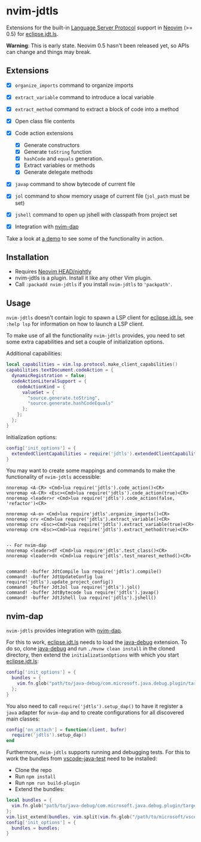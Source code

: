 # nvim-jdtls

Extensions for the built-in [Language Server Protocol][1] support in [Neovim][2] (>= 0.5) for [eclipse.jdt.ls][3].

**Warning**: This is early state. Neovim 0.5 hasn't been released yet, so APIs can change and things may break.


## Extensions

- [x] `organize_imports` command to organize imports
- [x] `extract_variable` command to introduce a local variable
- [x] `extract_method` command to extract a block of code into a method
- [x] Open class file contents
- [x] Code action extensions
  - [x] Generate constructors
  - [x] Generate `toString` function
  - [x] `hashCode` and `equals` generation.
  - [x] Extract variables or methods
  - [x] Generate delegate methods
- [x] `javap` command to show bytecode of current file
- [x] `jol` command to show memory usage of current file (`jol_path` must be set)
- [x] `jshell` command to open up jshell with classpath from project set
- [x] Integration with [nvim-dap][5]


Take a look at [a demo](https://github.com/mfussenegger/nvim-jdtls/issues/3) to
see some of the functionality in action.


## Installation

- Requires [Neovim HEAD/nightly][4]
- nvim-jdtls is a plugin. Install it like any other Vim plugin.
- Call `:packadd nvim-jdtls` if you install `nvim-jdtls` to `'packpath'`.


## Usage

`nvim-jdtls` doesn't contain logic to spawn a LSP client for [eclipse.jdt.ls][3], see `:help lsp` for information on how to launch a LSP client.

To make use of all the functionality `nvim-jdtls` provides, you need to set some extra capabilities and set a couple of initialization options.

Additional capabilities:

```lua
local capabilities = vim.lsp.protocol.make_client_capabilities()
capabilities.textDocument.codeAction = {
  dynamicRegistration = false;
  codeActionLiteralSupport = {
    codeActionKind = {
      valueSet = {
        "source.generate.toString",
        "source.generate.hashCodeEquals"
      };
    };
  };
}
```


Initialization options:


```lua
config['init_options'] = {
  extendedClientCapabilities = require('jdtls').extendedClientCapabilities;
}
```



You may want to create some mappings and commands to make the functionality of `nvim-jdtls` accessible:

```
nnoremap <A-CR> <Cmd>lua require('jdtls').code_action()<CR>
vnoremap <A-CR> <Esc><Cmd>lua require('jdtls').code_action(true)<CR>
nnoremap <leader>r <Cmd>lua require('jdtls').code_action(false, 'refactor')<CR>

nnoremap <A-o> <Cmd>lua require'jdtls'.organize_imports()<CR>
nnoremap crv <Cmd>lua require('jdtls').extract_variable()<CR>
vnoremap crv <Esc><Cmd>lua require('jdtls').extract_variable(true)<CR>
vnoremap crm <Esc><Cmd>lua require('jdtls').extract_method(true)<CR>


-- For nvim-dap
nnoremap <leader>df <Cmd>lua require'jdtls'.test_class()<CR>
nnoremap <leader>dn <Cmd>lua require'jdtls'.test_nearest_method()<CR>


command! -buffer JdtCompile lua require('jdtls').compile()
command! -buffer JdtUpdateConfig lua require('jdtls').update_project_config()
command! -buffer JdtJol lua require('jdtls').jol()
command! -buffer JdtBytecode lua require('jdtls').javap()
command! -buffer JdtJshell lua require('jdtls').jshell()
```


## nvim-dap


`nvim-jdtls` provides integration with [nvim-dap][5].


For this to work, [eclipse.jdt.ls][3] needs to load the [java-debug][6] extension.
To do so, clone [java-debug][6] and run `./mvnw clean install` in the cloned directory, then extend the `initializationOptions` with which you start [eclipse.jdt.ls][3]:

```lua
config['init_options'] = {
  bundles = {
    vim.fn.glob("path/to/java-debug/com.microsoft.java.debug.plugin/target/com.microsoft.java.debug.plugin-*.jar")
  };
}
```

You also need to call `require('jdtls').setup_dap()` to have it register a `java` adapter for `nvim-dap` and to create configurations for all discovered main classes:

```lua
config['on_attach'] = function(client, bufnr)
  require('jdtls').setup_dap()
end
```


Furthermore, `nvim-jdtls` supports running and debugging tests. For this to work the bundles from [vscode-java-test][7] need to be installed: 

- Clone the repo
- Run `npm install`
- Run `npm run build-plugin`
- Extend the bundles:


```lua
local bundles = {
  vim.fn.glob("path/to/java-debug/com.microsoft.java.debug.plugin/target/com.microsoft.java.debug.plugin-*.jar"),
};
vim.list_extend(bundles, vim.split(vim.fn.glob("/path/to/microsoft/vscode-java-test/server/*.jar"), "\n"))
config['init_options'] = {
  bundles = bundles;
}
```


[1]: https://microsoft.github.io/language-server-protocol/
[2]: https://neovim.io/
[3]: https://github.com/eclipse/eclipse.jdt.ls
[4]: https://github.com/neovim/neovim/releases/tag/nightly
[5]: https://github.com/mfussenegger/nvim-dap
[6]: https://github.com/microsoft/java-debug
[7]: https://github.com/microsoft/vscode-java-test
